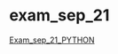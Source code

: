 # exam_sep_21

[Exam_sep_21_PYTHON](https://github.com/JuulDorssers/exam_sep_21/blob/master/exam_Sep_21_2018.ipynb)


